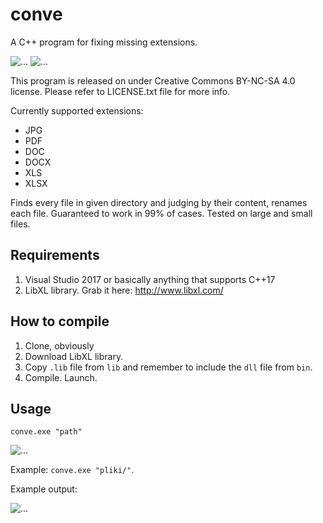 # conve
A C++ program for fixing missing extensions.

![...](https://img.shields.io/badge/license-CC%20BY--NC--SA%204.0-lightgrey.svg)
![...](https://img.shields.io/github/followers/kaitek666.svg?label=Follow&style=social)

This program is released on under Creative Commons BY-NC-SA 4.0 license. Please refer to LICENSE.txt file for more info.

Currently supported extensions:
* JPG
* PDF
* DOC
* DOCX
* XLS
* XLSX

Finds every file in given directory and judging by their content, renames each file. Guaranteed to work in 99% of cases. Tested on large and small files.

## Requirements
1. Visual Studio 2017 or basically anything that supports C++17
2. LibXL library. Grab it here: http://www.libxl.com/


## How to compile
1. Clone, obviously
2. Download LibXL library.
3. Copy `.lib` file from `lib` and remember to include the `dll` file from `bin`.
4. Compile. Launch.

## Usage
`conve.exe "path"`

![...](https://i.imgur.com/yd6LXs0.png)

Example: `conve.exe "pliki/"`.

Example output:

![...](https://i.imgur.com/tVIk7S0.png)
